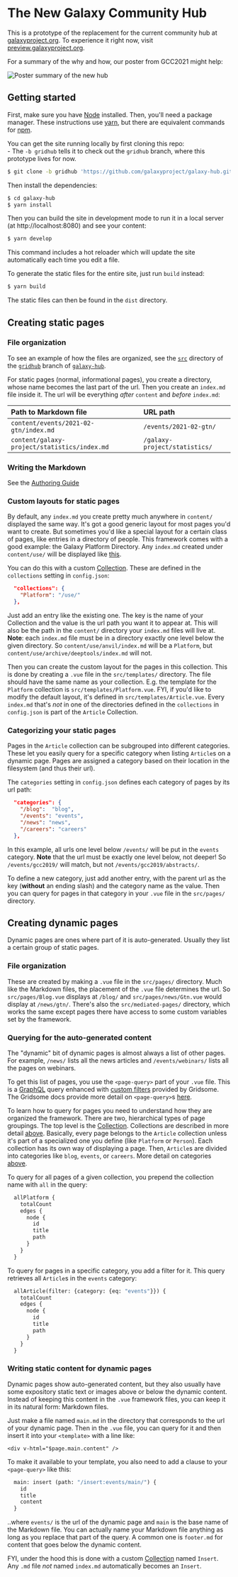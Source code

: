 # The New Galaxy Community Hub

This is a prototype of the replacement for the current community hub at [galaxyproject.org](https://galaxyproject.org). To experience it right now, visit [preview.galaxyproject.org](https://preview.galaxyproject.org).

For a summary of the why and how, our poster from GCC2021 might help:

![Poster summary of the new hub](doc/poster.svg)

## Getting started

First, make sure you have [Node](https://nodejs.org/en/) installed. Then, you'll need a package manager. These instructions use [yarn](https://yarnpkg.com/), but there are equivalent commands for [npm](https://docs.npmjs.com/cli/v7/commands/npm).

You can get the site running locally by first cloning this repo:  
\- The `-b gridhub` tells it to check out the `gridhub` branch, where this prototype lives for now.
```sh
$ git clone -b gridhub 'https://github.com/galaxyproject/galaxy-hub.git'
```

Then install the dependencies:
```sh
$ cd galaxy-hub
$ yarn install
```

Then you can build the site in development mode to run it in a local server (at http://localhost:8080) and see your content:
```sh
$ yarn develop
```
This command includes a hot reloader which will update the site automatically each time you edit a file.

To generate the static files for the entire site, just run `build` instead:
```sh
$ yarn build
```
The static files can then be found in the `dist` directory.

## Creating static pages

### File organization

To see an example of how the files are organized, see the [`src`](/NickSto/galaxy-hub/tree/gridhub/src) directory of the [`gridhub`](/NickSto/galaxy-hub/tree/gridhub) branch of [`galaxy-hub`](/galaxyproject/galaxy-hub).

For static pages (normal, informational pages), you create a directory, whose name becomes the last part of the url. Then you create an `index.md` file inside it. The url will be everything *after* `content` and *before* `index.md`:

| Path to Markdown file                        | URL path                      |
|:---------------------------------------------|:----------------------------- |
| `content/events/2021-02-gtn/index.md`        | `/events/2021-02-gtn/`        |
| `content/galaxy-project/statistics/index.md` | `/galaxy-project/statistics/` |

### Writing the Markdown

See the [Authoring Guide](doc/AUTHORING.md)

### Custom layouts for static pages

By default, any `index.md` you create pretty much anywhere in `content/` displayed the same way. It's got a good generic layout for most pages you'd want to create. But sometimes you'd like a special layout for a certain class of pages, like entries in a directory of people. This framework comes with a good example: the Galaxy Platform Directory. Any `index.md` created under `content/use/` will be displayed like [this](https://galaxyproject.org/use/globus-genomics/).

You can do this with a custom [Collection](https://gridsome.org/docs/collections/). These are defined in the `collections` setting in `config.json`:
```json
  "collections": {
    "Platform": "/use/"
  },
```
Just add an entry like the existing one. The key is the name of your Collection and the value is the url path you want it to appear at. This will also be the path in the `content/` directory your `index.md` files will live at. **Note**: each `index.md` file must be in a directory exactly one level below the given directory. So `content/use/anvil/index.md` will be a `Platform`, but `content/use/archive/deeptools/index.md` will not.

Then you can create the custom layout for the pages in this collection. This is done by creating a `.vue` file in the `src/templates/` directory. The file should have the same name as your collection. E.g. the template for the `Platform` collection is `src/templates/Platform.vue`. FYI, if you'd like to modify the default layout, it's defined in `src/templates/Article.vue`. Every `index.md` that's *not* in one of the directories defined in the `collections` in `config.json` is part of the `Article` Collection.

### Categorizing your static pages

Pages in the `Article` collection can be subgrouped into different categories. These let you easily query for a specific category when listing `Article`s on a dynamic page. Pages are assigned a category based on their location in the filesystem (and thus their url).

The `categories` setting in `config.json` defines each category of pages by its url path:
```json
  "categories": {
    "/blog":  "blog",
    "/events": "events",
    "/news": "news",
    "/careers": "careers"
  },
```
In this example, all urls one level below `/events/` will be put in the `events` category. **Note** that the url must be exactly one level below, not deeper! So `/events/gcc2019/` will match, but not `/events/gcc2019/abstracts/`.

To define a new category, just add another entry, with the parent url as the key (**without** an ending slash) and the category name as the value. Then you can query for pages in that category in your `.vue` file in the `src/pages/` directory.

## Creating dynamic pages

Dynamic pages are ones where part of it is auto-generated. Usually they list a certain group of static pages.

### File organization

These are created by making a `.vue` file in the `src/pages/` directory. Much like the Markdown files, the placement of the `.vue` file determines the url. So `src/pages/Blog.vue` displays at `/blog/` and `src/pages/news/Gtn.vue` would display at `/news/gtn/`. There's also the `src/mediated-pages/` directory, which works the same except pages there have access to some custom variables set by the framework.

### Querying for the auto-generated content

The "dynamic" bit of dynamic pages is almost always a list of other pages. For example, `/news/` lists all the news articles and `/events/webinars/` lists all the pages on webinars.

To get this list of pages, you use the `<page-query>` part of your `.vue` file. This is a [GraphQL](https://graphql.org/) query enhanced with [custom filters](https://gridsome.org/docs/filtering-data/) provided by Gridsome. The Gridsome docs provide more detail on `<page-query>`s [here](https://gridsome.org/docs/querying-data/).

To learn how to query for pages you need to understand how they are organized the framework. There are two, hierarchical types of page groupings. The top level is the [Collection](https://gridsome.org/docs/collections/). Collections are described in more detail [above](#custom-layouts-for-static-pages). Basically, every page belongs to the `Article` collection unless it's part of a specialized one you define (like `Platform` or `Person`). Each collection has its own way of displaying a page. Then, `Article`s are divided into categories like `blog`, `events`, or `careers`. More detail on categories [above](#categorizing-your-static-pages).

To query for all pages of a given collection, you prepend the collection name with `all` in the query:
```graphql
  allPlatform {
    totalCount
    edges {
      node {
        id
        title
        path
      }
    }
  }
```
To query for pages in a specific category, you add a filter for it. This query retrieves all `Article`s in the `events` category:
```graphql
  allArticle(filter: {category: {eq: "events"}}) {
    totalCount
    edges {
      node {
        id
        title
        path
      }
    }
  }
```

### Writing static content for dynamic pages

Dynamic pages show auto-generated content, but they also usually have some expository static text or images above or below the dynamic content. Instead of keeping this content in the `.vue` framework files, you can keep it in its natural form: Markdown files.

Just make a file named `main.md` in the directory that corresponds to the url of your dynamic page. Then in the `.vue` file, you can query for it and then insert it into your `<template>` with a line like:
```vue
<div v-html="$page.main.content" />
```
To make it available to your template, you also need to add a clause to your `<page-query>` like this:
```graphql
  main: insert (path: "/insert:events/main/") {
    id
    title
    content
  }
```
..where `events/` is the url of the dynamic page and `main` is the base name of the Markdown file. You can actually name your Markdown file anything as long as you replace that part of the query. A common one is `footer.md` for content that goes below the dynamic content.

FYI, under the hood this is done with a custom [Collection](https://gridsome.org/docs/collections/) named `Insert`. Any `.md` file *not* named `index.md` automatically becomes an `Insert`.
